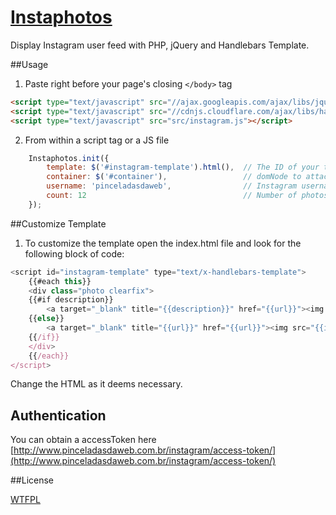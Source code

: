 [Instaphotos](http://www.pinceladasdaweb.com.br/blog/uploads/instaphotos/)
=================

Display Instagram user feed with PHP, jQuery and Handlebars Template.

##Usage

1. Paste right before your page's closing `</body>` tag
```html
<script type="text/javascript" src="//ajax.googleapis.com/ajax/libs/jquery/1/jquery.min.js"></script>
<script type="text/javascript" src="//cdnjs.cloudflare.com/ajax/libs/handlebars.js/1.0.rc.1/handlebars.min.js"></script>
<script type="text/javascript" src="src/instagram.js"></script>
```

2. From within a script tag or a JS file
```javascript	
	Instaphotos.init({
    	template: $('#instagram-template').html(),	// The ID of your template
    	container: $('#container'),					// domNode to attach to
    	username: 'pinceladasdaweb',				// Instagram username
    	count: 12									// Number of photos to display
	});
```

##Customize Template

1. To customize the template open the index.html file and look for the following block of code:

```javascript
<script id="instagram-template" type="text/x-handlebars-template">
    {{#each this}}
    <div class="photo clearfix">
	{{#if description}}
		<a target="_blank" title="{{description}}" href="{{url}}"><img src="{{image}}" alt="{{description}}"></a><span class="heart">{{likes}}</span>
	{{else}}
		<a target="_blank" title="{{url}}" href="{{url}}"><img src="{{image}}" alt="{{url}}"></a><span class="heart">{{likes}}</span>
	{{/if}}
	</div>
    {{/each}}
</script>
```

Change the HTML as it deems necessary.

## Authentication

You can obtain a accessToken here [http://www.pinceladasdaweb.com.br/instagram/access-token/](http://www.pinceladasdaweb.com.br/instagram/access-token/)

##License

[WTFPL](http://www.wtfpl.net/)
